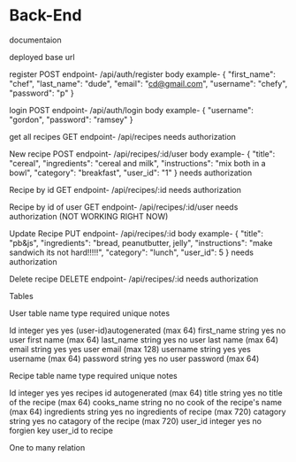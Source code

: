# Back-End

documentaion

deployed base url


register
POST
endpoint- /api/auth/register
body example- 
{
    "first_name": "chef",
    "last_name": "dude",
    "email": "cd@gmail.com",
    "username": "chefy",
    "password": "p"
}


login
POST
endpoint- /api/auth/login
body example- 
{
    "username": "gordon",
    "password": "ramsey"
}


get all recipes
GET
endpoint- /api/recipes
needs authorization 


New recipe
POST
endpoint- /api/recipes/:id/user
body example- 
{
	"title": "cereal",
    "ingredients": "cereal and milk",
    "instructions": "mix both in a bowl",
    "category": "breakfast",
    "user_id": "1"
}
needs authorization


Recipe by id
GET
endpoint- /api/recipes/:id
needs authorization


Recipe by id of user
GET
endpoint- /api/recipes/:id/user
needs authorization
(NOT WORKING RIGHT NOW)


Update Recipe
PUT
endpoint- /api/recipes/:id
body example- 
{
	"title": "pb&js",
        "ingredients": "bread, peanutbutter, jelly",
        "instructions": "make sandwich its not hard!!!!!",
        "category": "lunch",
        "user_id": 5
}
needs authorization


Delete recipe
DELETE
endpoint- /api/recipes/:id
needs authorization

Tables

User table
name            type        required        unique              notes

Id              integer       yes             yes        (user-id)autogenerated (max 64)
first_name      string        yes              no       user first name (max 64)
last_name       string        yes              no       user last name (max 64)
email           string        yes             yes       user email (max 128)
username        string        yes             yes       username (max 64)
password        string        yes              no       user password (max 64)


Recipe table 
name            type        required        unique              notes

Id              integer       yes             yes       recipes id autogenerated (max 64)
title           string        yes             no        title of the recipe (max 64)
cooks_name      string        no              no        cook of the recipe's name (max 64)
ingredients     string        yes             no        ingredients of recipe (max 720)
catagory        string        yes             no        catagory of the recipe (max 720)
user_id         integer       yes             no        forgien key user_id to recipe


One to many relation